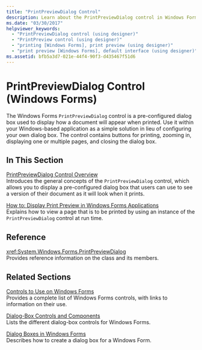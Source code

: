 ```yaml
---
title: "PrintPreviewDialog Control"
description: Learn about the PrintPreviewDialog control in Windows Forms, which is a pre-configured dialog box used to display how a document will appear when printed.
ms.date: "03/30/2017"
helpviewer_keywords: 
  - "PrintPreviewDialog control (using designer)"
  - "PrintPreview control (using designer)"
  - "printing [Windows Forms], print preview (using designer)"
  - "print preview [Windows Forms], default interface (using designer)"
ms.assetid: bfb5a3d7-021e-44f4-90f3-d435467f51d6
---
```

# PrintPreviewDialog Control (Windows Forms)

The Windows Forms `PrintPreviewDialog` control is a pre-configured dialog box used to display how a document will appear when printed. Use it within your Windows-based application as a simple solution in lieu of configuring your own dialog box. The control contains buttons for printing, zooming in, displaying one or multiple pages, and closing the dialog box.  
  
## In This Section  

 [PrintPreviewDialog Control Overview](printpreviewdialog-control-overview-windows-forms.md)  
 Introduces the general concepts of the `PrintPreviewDialog` control, which allows you to display a pre-configured dialog box that users can use to see a version of their document as it will look when it prints.  
  
 [How to: Display Print Preview in Windows Forms Applications](how-to-display-print-preview-in-windows-forms-applications.md)  
 Explains how to view a page that is to be printed by using an instance of the `PrintPreviewDialog` control at run time.  
  
## Reference  

 <xref:System.Windows.Forms.PrintPreviewDialog>  
 Provides reference information on the class and its members.  
  
## Related Sections  

 [Controls to Use on Windows Forms](controls-to-use-on-windows-forms.md)  
 Provides a complete list of Windows Forms controls, with links to information on their use.  
  
 [Dialog-Box Controls and Components](dialog-box-controls-and-components-windows-forms.md)  
 Lists the different dialog-box controls for Windows Forms.  
  
 [Dialog Boxes in Windows Forms](../dialog-boxes-in-windows-forms.md)  
 Describes how to create a dialog box for a Windows Form.
